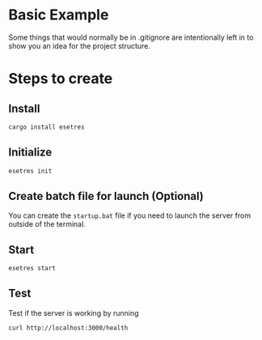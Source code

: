 # Basic Example

Some things that would normally be in .gitignore are intentionally left in to show you an idea for the project structure.

# Steps to create

## Install

```bash
cargo install esetres
```

## Initialize

```bash
esetres init
```

## Create batch file for launch (Optional)

You can create the `startup.bat` file if you need to launch the server from outside of the terminal.

## Start

```bash
esetres start
```

## Test

Test if the server is working by running

```bash
curl http://localhost:3000/health
```
